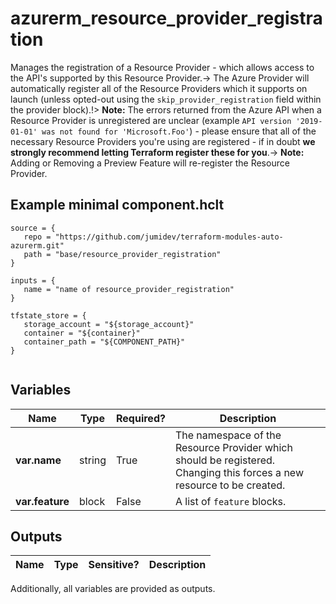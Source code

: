 # azurerm_resource_provider_registration

Manages the registration of a Resource Provider - which allows access to the API's supported by this Resource Provider.-> The Azure Provider will automatically register all of the Resource Providers which it supports on launch (unless opted-out using the `skip_provider_registration` field within the provider block).!> **Note:** The errors returned from the Azure API when a Resource Provider is unregistered are unclear (example `API version '2019-01-01' was not found for 'Microsoft.Foo'`) - please ensure that all of the necessary Resource Providers you're using are registered - if in doubt **we strongly recommend letting Terraform register these for you**.-> **Note:** Adding or Removing a Preview Feature will re-register the Resource Provider.

## Example minimal component.hclt

```hcl
source = {
   repo = "https://github.com/jumidev/terraform-modules-auto-azurerm.git" 
   path = "base/resource_provider_registration" 
}

inputs = {
   name = "name of resource_provider_registration" 
}

tfstate_store = {
   storage_account = "${storage_account}" 
   container = "${container}" 
   container_path = "${COMPONENT_PATH}" 
}


```

## Variables

| Name | Type | Required? |  Description |
| ---- | ---- | --------- |  ----------- |
| **var.name** | string | True | The namespace of the Resource Provider which should be registered. Changing this forces a new resource to be created. | 
| **var.feature** | block | False | A list of `feature` blocks. | 



## Outputs

| Name | Type | Sensitive? | Description |
| ---- | ---- | --------- | --------- |

Additionally, all variables are provided as outputs.
